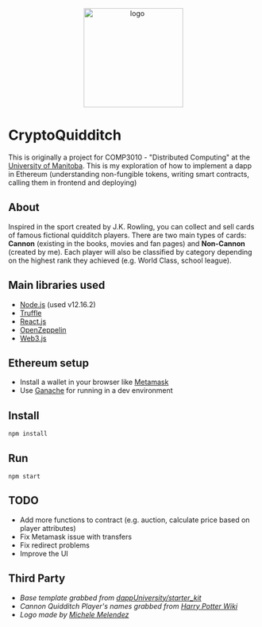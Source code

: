 <div align="center">
   <img src="./public/favicon.ico" alt="logo" width="200" />
</div>

# CryptoQuidditch
This is originally a project for COMP3010 - "Distributed Computing" at the [University of Manitoba](https://www.sci.umanitoba.ca/cs/). This is my exploration of how to implement a dapp in Ethereum (understanding non-fungible tokens, writing smart contracts, calling them in frontend and deploying)

## About
Inspired in the sport created by J.K. Rowling, you can collect and sell cards of famous fictional quidditch players. There are two main types of cards: **Cannon** (existing in the books, movies and fan pages) and **Non-Cannon** (created by me). Each player will also be classified by category depending on the highest rank they achieved (e.g. World Class, school league).

## Main libraries used
- [Node.js](https://nodejs.org/en/) (used v12.16.2)
- [Truffle](https://github.com/trufflesuite/truffle)
- [React.js](https://reactjs.org/)
- [OpenZeppelin](https://github.com/OpenZeppelin/openzeppelin-contracts)
- [Web3.js](https://web3js.readthedocs.io/en/v1.2.9/index.html)

## Ethereum setup
- Install a wallet in your browser like [Metamask](https://metamask.io/)
- Use [Ganache](https://www.trufflesuite.com/ganache) for running in a dev environment

## Install
```
npm install
```
## Run
```
npm start
```

## TODO
- Add more functions to contract (e.g. auction, calculate price based on player attributes)
- Fix Metamask issue with transfers
- Fix redirect problems
- Improve the UI

## Third Party
- *Base template grabbed from [dappUniversity/starter_kit](https://github.com/dappuniversity/starter_kit)*
- *Cannon Quidditch Player's names grabbed from [Harry Potter Wiki](https://harrypotter.fandom.com/wiki/Quidditch)*
- *Logo made by [Michele Melendez](https://melenmiart.wixsite.com/website)*
